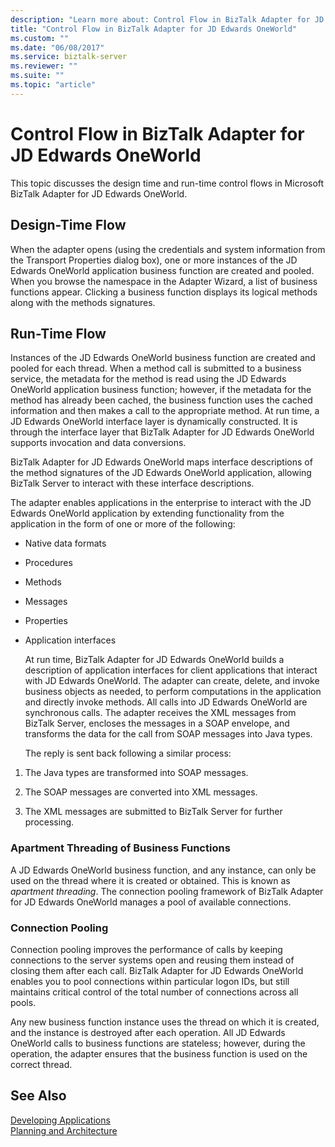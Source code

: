 ```yaml
---
description: "Learn more about: Control Flow in BizTalk Adapter for JD Edwards OneWorld"
title: "Control Flow in BizTalk Adapter for JD Edwards OneWorld"
ms.custom: ""
ms.date: "06/08/2017"
ms.service: biztalk-server
ms.reviewer: ""
ms.suite: ""
ms.topic: "article"
---
```

# Control Flow in BizTalk Adapter for JD Edwards OneWorld
This topic discusses the design time and run-time control flows in Microsoft BizTalk Adapter for JD Edwards OneWorld.  
  
## Design-Time Flow  
 When the adapter opens (using the credentials and system information from the Transport Properties dialog box), one or more instances of the JD Edwards OneWorld application business function are created and pooled. When you browse the namespace in the Adapter Wizard, a list of business functions appear. Clicking a business function displays its logical methods along with the methods signatures.  
  
## Run-Time Flow  
 Instances of the JD Edwards OneWorld business function are created and pooled for each thread. When a method call is submitted to a business service, the metadata for the method is read using the JD Edwards OneWorld application business function; however, if the metadata for the method has already been cached, the business function uses the cached information and then makes a call to the appropriate method. At run time, a JD Edwards OneWorld interface layer is dynamically constructed. It is through the interface layer that BizTalk Adapter for JD Edwards OneWorld supports invocation and data conversions.  
  
 BizTalk Adapter for JD Edwards OneWorld maps interface descriptions of the method signatures of the JD Edwards OneWorld application, allowing BizTalk Server to interact with these interface descriptions.  
  
 The adapter enables applications in the enterprise to interact with the JD Edwards OneWorld application by extending functionality from the application in the form of one or more of the following:  
  
- Native data formats  
  
- Procedures  
  
- Methods  
  
- Messages  
  
- Properties  
  
- Application interfaces  
  
  At run time, BizTalk Adapter for JD Edwards OneWorld builds a description of application interfaces for client applications that interact with JD Edwards OneWorld. The adapter can create, delete, and invoke business objects as needed, to perform computations in the application and directly invoke methods. All calls into JD Edwards OneWorld are synchronous calls. The adapter receives the XML messages from BizTalk Server, encloses the messages in a SOAP envelope, and transforms the data for the call from SOAP messages into Java types.  
  
  The reply is sent back following a similar process:  
  
1.  The Java types are transformed into SOAP messages.  
  
2.  The SOAP messages are converted into XML messages.  
  
3.  The XML messages are submitted to BizTalk Server for further processing.  
  
### Apartment Threading of Business Functions  
 A JD Edwards OneWorld business function, and any instance, can only be used on the thread where it is created or obtained. This is known as *apartment threading*. The connection pooling framework of BizTalk Adapter for JD Edwards OneWorld manages a pool of available connections.  
  
### Connection Pooling  
 Connection pooling improves the performance of calls by keeping connections to the server systems open and reusing them instead of closing them after each call. BizTalk Adapter for JD Edwards OneWorld enables you to pool connections within particular logon IDs, but still maintains critical control of the total number of connections across all pools.  
  
 Any new business function instance uses the thread on which it is created, and the instance is destroyed after each operation. All JD Edwards OneWorld calls to business functions are stateless; however, during the operation, the adapter ensures that the business function is used on the correct thread.  
  
## See Also  
 [Developing Applications](../core/developing-applications3.md)   
 [Planning and Architecture](../core/planning-and-architecture17.md)
